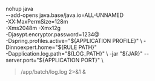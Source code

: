 nohup java \
  --add-opens java.base/java.io=ALL-UNNAMED \
  -XX:MaxPermSize=128m \
  -Xms2048m -Xmx12g \
  -Djasypt.encryptor.password=1234@ \
  -Dspring.profiles.active="${APPLICATION PROFILE}" \
  -Dinnoexpert.home="${RULE PATH}" \
  -Dapplication.log.path="${LOG_PATH}" \
  -jar "${JAR}" --server.port="${APPLICATION PORT}" \
  > /app/batch/log.log 2>&1 &
